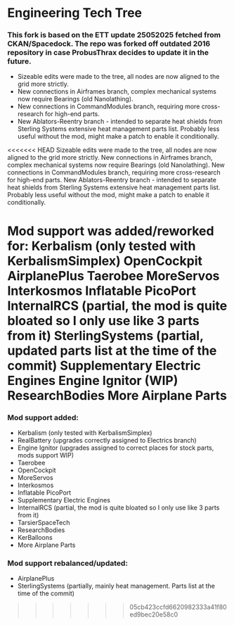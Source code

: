 # Engineering Tech Tree

### This fork is based on the ETT update 25052025 fetched from CKAN/Spacedock. The repo was forked off outdated 2016 repository in case ProbusThrax decides to update it in the future.

- Sizeable edits were made to the tree, all nodes are now aligned to the grid more strictly.
- New connections in Airframes branch, complex mechanical systems now require Bearings (old Nanolathing).
- New connections in CommandModules branch, requiring more cross-research for high-end parts.
- New Ablators-Reentry branch - intended to separate heat shields from Sterling Systems extensive heat management parts list. Probably less useful without the mod, might make a patch to enable it conditionally.

<<<<<<< HEAD
Sizeable edits were made to the tree, all nodes are now aligned to the grid more strictly.
New connections in Airframes branch, complex mechanical systems now require Bearings (old Nanolathing).
New connections in CommandModules branch, requiring more cross-research for high-end parts.
New Ablators-Reentry branch - intended to separate heat shields from Sterling Systems extensive heat management parts list. Probably less useful without the mod, might make a patch to enable it conditionally.


Mod support was added/reworked for:
Kerbalism (only tested with KerbalismSimplex)
OpenCockpit
AirplanePlus
Taerobee
MoreServos
Interkosmos
Inflatable PicoPort
InternalRCS (partial, the mod is quite bloated so I only use like 3 parts from it)
SterlingSystems (partial, updated parts list at the time of the commit)
Supplementary Electric Engines
Engine Ignitor (WIP)
ResearchBodies
More Airplane Parts
=======
### Mod support added:  
- Kerbalism (only tested with KerbalismSimplex)  
- RealBattery (upgrades correctly assigned to Electrics branch)  
- Engine Ignitor (upgrades assigned to correct places for stock parts, mods support WIP)  
- Taerobee  
- OpenCockpit  
- MoreServos  
- Interkosmos  
- Inflatable PicoPort  
- Supplementary Electric Engines  
- InternalRCS (partial, the mod is quite bloated so I only use like 3 parts from it)  
- TarsierSpaceTech  
- ResearchBodies  
- KerBalloons  
- More Airplane Parts  
### Mod support rebalanced/updated:  
- AirplanePlus   
- SterlingSystems (partially, mainly heat management. Parts list at the time of the commit)  
>>>>>>> 05cb423ccfd6620982333a41f80ed9bec20e58c0
